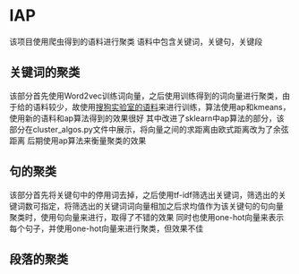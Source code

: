 # IAP
该项目使用爬虫得到的语料进行聚类
语料中包含关键词，关键句，关键段
## 关键词的聚类
该部分首先使用Word2vec训练词向量，之后使用训练得到的词向量进行聚类，由于给的语料较少，故使用[搜狗实验室的语料](https://www.sogou.com/labs/resource/list_yuliao.php)来进行训练，算法使用ap和kmeans，使用新的语料和ap算法得到的效果很好
其中改进了sklearn中ap算法的部分，该部分在cluster_algos.py文件中展示，将向量之间的求距离由欧式距离改为了余弦距离
后期使用ap算法来衡量聚类的效果
## 句的聚类
该部分首先将关键句中的停用词去掉，之后使用tf-idf筛选出关键词，筛选出的关键词数可指定，将筛选出的关键词词向量相加之后求均值作为该关键句的句向量
聚类时，使用句向量来进行，取得了不错的效果
同时也使用one-hot向量来表示每个句子，并使用one-hot向量来进行聚类，但效果不佳
## 段落的聚类

